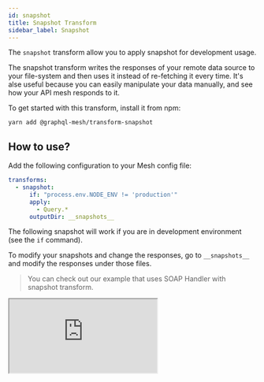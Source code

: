 ```yaml
---
id: snapshot
title: Snapshot Transform
sidebar_label: Snapshot
---
```


The `snapshot` transform allow you to apply snapshot for development usage.

The snapshot transform writes the responses of your remote data source to your file-system and then uses it instead of re-fetching it every time. It's alse useful because you can easily manipulate your data manually, and see how your API mesh responds to it.

To get started with this transform, install it from npm:

```
yarn add @graphql-mesh/transform-snapshot
```

## How to use?

Add the following configuration to your Mesh config file:

```yml
transforms:
  - snapshot:
      if: "process.env.NODE_ENV != 'production'"
      apply: 
        - Query.*
      outputDir: __snapshots__
```

The following snapshot will work if you are in development environment (see the `if` command).

To modify your snapshots and change the responses, go to `__snapshots__` and modify the responses under those files. 

> You can check out our example that uses SOAP Handler with snapshot transform.
<iframe
     src="https://codesandbox.io/embed/github/Urigo/graphql-mesh/tree/master/examples/country-info?fontsize=14&hidenavigation=1&theme=dark"
     style={{width:"100%", height:"500px", border:"0", borderRadius: "4px", overflow:"hidden"}}
     title="country-info-example"
     allow="geolocation; microphone; camera; midi; vr; accelerometer; gyroscope; payment; ambient-light-sensor; encrypted-media; usb"
     sandbox="allow-modals allow-forms allow-popups allow-scripts allow-same-origin" />

## Config API Reference

{@import ../generated-markdown/SnapshotTransformConfig.generated.md}
